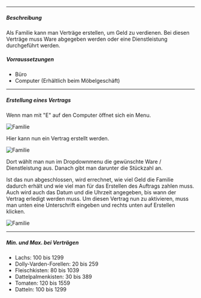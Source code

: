 -------------------------------

##### Beschreibung
Als Familie kann man Verträge erstellen, um Geld zu verdienen. Bei diesen Verträge muss Ware abgegeben werden oder eine Dienstleistung durchgeführt werden.

##### Vorraussetzungen
- Büro
- Computer (Erhältlich beim Möbelgeschäft)

-------------------------------

##### Erstellung eines Vertrags

Wenn man mit "E" auf den Computer öffnet sich ein Menu.

![Familie](../../assets/images/family/contracts/creation/menu.PNG)

Hier kann nun ein Vertrag erstellt werden.

![Familie](../../assets/images/family/contracts/creation/creation.PNG)

Dort wählt man nun im Dropdownmenu die gewünschte Ware / Dienstleistung aus.
Danach gibt man darunter die Stückzahl an.

Ist das nun abgeschlossen, wird errechnet, wie viel Geld die Familie dadurch erhält und wie viel man für das Erstellen des Auftrags zahlen muss.
Auch wird auch das Datum und die Uhrzeit angegeben, bis wann der Vertrag erledigt werden muss.
Um diesen Vertrag nun zu aktivieren, muss man unten eine Unterschrift eingeben und rechts unten auf Erstellen klicken.

![Familie](../../assets/images/family/contracts/creation/creation_done.PNG)

-------------------------------

##### Min. und Max. bei Verträgen

- Lachs: 100 bis 1299
- Dolly-Varden-Forellen: 20 bis 259
- Fleischkisten: 80 bis 1039
- Dattelpalmenkisten: 30 bis 389
- Tomaten: 120 bis 1559
- Datteln: 100 bis 1299
